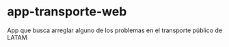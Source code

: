 # app-transporte-web
App que busca arreglar alguno de los problemas en el transporte público de LATAM

